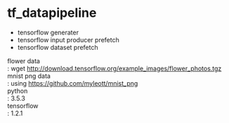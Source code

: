 # tf_datapipeline
- tensorflow generater </br>
- tensorflow input producer prefetch </br>
- tensorflow dataset prefetch </br>

flower data </br>
: wget http://download.tensorflow.org/example_images/flower_photos.tgz </br>
mnist png data </br>
: using https://github.com/myleott/mnist_png </br>
python </br>
: 3.5.3 </br>
tensorflow </br>
: 1.2.1 </br>
